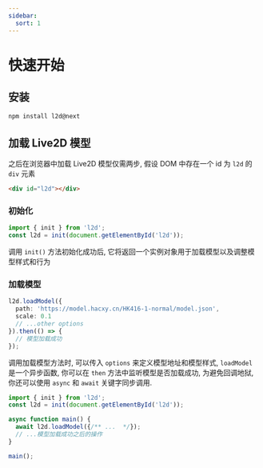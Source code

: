 ```yaml
---
sidebar:
  sort: 1
---
```


# 快速开始

## 安装

```sh
npm install l2d@next
```

## 加载 Live2D 模型

之后在浏览器中加载 Live2D 模型仅需两步, 假设 DOM 中存在一个 id 为 `l2d` 的 `div` 元素

```html
<div id="l2d"></div>
```

### 初始化

```ts
import { init } from 'l2d';
const l2d = init(document.getElementById('l2d'));
```

调用 `init()` 方法初始化成功后, 它将返回一个实例对象用于加载模型以及调整模型样式和行为

### 加载模型

```ts
l2d.loadModel({
  path: 'https://model.hacxy.cn/HK416-1-normal/model.json',
  scale: 0.1
  // ...other options
}).then(() => {
  // 模型加载成功
});
```

调用加载模型方法时, 可以传入 `options` 来定义模型地址和模型样式, `loadModel` 是一个异步函数, 你可以在 `then` 方法中监听模型是否加载成功, 为避免回调地狱, 你还可以使用 `async` 和 `await` 关键字同步调用.

```ts
import { init } from 'l2d';
const l2d = init(document.getElementById('l2d'));

async function main() {
  await l2d.loadModel({/** ...  */});
  // ...模型加载成功之后的操作
}

main();
```
